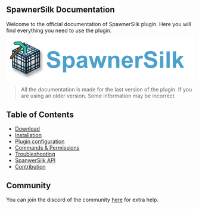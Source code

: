 ## SpawnerSilk Documentation

Welcome to the official documentation of SpawnerSilk plugin. Here you will find everything you need to use the plugin.

<div  align="center">
    <img src="https://github.com/apavarino/SpawnerSilk/blob/main/spawnersilk-logo.png?raw=true" alt="Deadchest" width="800" /><br>
</div>

> All the documentation is made for the last version of the plugin. If you are using an older version. Some information may be incorrect

## Table of Contents

- [Download](https://apavarino.github.io/SpawnerSilk/download)
- [Installation](https://apavarino.github.io/SpawnerSilk/installation)
- [Plugin configuration](https://apavarino.github.io/SpawnerSilk/configuration)
- [Commands & Permissions](https://apavarino.github.io/SpawnerSilk/commands-and-perms)
- [Troubleshooting](https://apavarino.github.io/SpawnerSilk/troubleshooting)
- [SpanwerSilk API](https://apavarino.github.io/SpawnerSilk/api)
- [Contribution](https://apavarino.github.io/SpawnerSilk/contribution)

## Community

You can join the discord of the community [here](https://discord.com/invite/jCsvJxS) for extra help.




